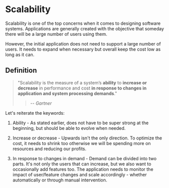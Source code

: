 # Scalability

Scalability is one of the top concerns when it comes to designing software systems. Applications are generally created with the objective that someday there will be a large number of users using them. 

However, the initial application does not need to support a large number of users. It needs to expand when necessary but overall keep the cost low as long as it can.

## Definition

> "Scalability is the measure of a system’s **ability** to **increase or decrease** in performance and cost **in response to changes in application and system processing demands**."
> > -- <cite>Gartner</cite>

Let's reiterate the keywords:
1. Ability - As stated earlier, does not have to be super strong at the beginning, but should be able to evolve when needed.

2. Increase or decrease - Upwards isn't the only direction. To optimize the cost, it needs to shrink too otherwise we will be spending more on resources and reducing our profits.

3. In response to changes in demand - Demand can be divided into two parts. It's not only the users that can increase, but we also want to occasionally add features too. The application needs to monitor the impact of user/feature changes and scale accordingly - whether automatically or through manual intervention.





